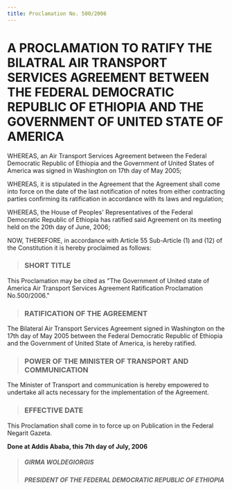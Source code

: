 ```yaml
---
title: Proclamation No. 500/2006
---
```


# A PROCLAMATION TO RATIFY THE BILATRAL AIR TRANSPORT SERVICES AGREEMENT BETWEEN THE FEDERAL DEMOCRATIC REPUBLIC OF ETHIOPIA AND THE GOVERNMENT OF UNITED STATE OF AMERICA

WHEREAS, an Air Transport Services Agreement between the Federal Democratic Republic of Ethiopia and the Government of United States of America was signed in Washington on 17th day of May 2005;

WHEREAS, it is stipulated in the Agreement that the Agreement shall come into force on the date of the last notification of notes from either contracting parties confirming its ratification in accordance with its laws and regulation;

WHEREAS, the House of Peoples' Representatives of the Federal Democratic Republic of Ethiopia has ratified said Agreement on its meeting held on the 20th day of June, 2006;

NOW, THEREFORE, in accordance with Article 55 Sub-Article (1) and (12) of the Constitution it is hereby proclaimed as follows:

> ### SHORT TITLE

This Proclamation may be cited as "The Government of United state of America Air Transport Services Agreement Ratification Proclamation No.500/2006."

> ### RATIFICATION OF THE AGREEMENT

The Bilateral Air Transport Services Agreement signed in Washington on the 17th day of May 2005 between the Federal Democratic Republic of Ethiopia and the Government of United State of America, is hereby ratified.

> ### POWER OF THE MINISTER OF TRANSPORT AND COMMUNICATION

The Minister of Transport and communication is hereby empowered to undertake all acts necessary for the implementation of the Agreement.

> ### EFFECTIVE DATE

This Proclamation shall come in to force up on Publication in the Federal Negarit Gazeta.

**Done at Addis Ababa, this 7th day of July, 2006**

> ##### GIRMA WOLDEGIORGIS
> 
> ##### PRESIDENT OF THE FEDERAL DEMOCRATIC REPUBLIC OF ETHIOPIA